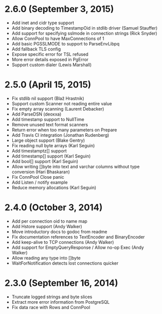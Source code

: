 # 2.6.0 (September 3, 2015)

* Add inet and cidr type support
* Add binary decoding to TimestampOid in stdlib driver (Samuel Stauffer)
* Add support for specifying sslmode in connection strings (Rick Snyder)
* Allow ConnPool to have MaxConnections of 1
* Add basic PGSSLMODE to support to ParseEnvLibpq
* Add fallback TLS config
* Expose specific error for TSL refused
* More error details exposed in PgError
* Support custom dialer (Lewis Marshall)

# 2.5.0 (April 15, 2015)

* Fix stdlib nil support (Blaž Hrastnik)
* Support custom Scanner not reading entire value
* Fix empty array scanning (Laurent Debacker)
* Add ParseDSN (deoxxa)
* Add timestamp support to NullTime
* Remove unused text format scanners
* Return error when too many parameters on Prepare
* Add Travis CI integration (Jonathan Rudenberg)
* Large object support (Blake Gentry)
* Fix reading null byte arrays (Karl Seguin)
* Add timestamptz[] support
* Add timestamp[] support (Karl Seguin)
* Add bool[] support (Karl Seguin)
* Allow writing []byte into text and varchar columns without type conversion (Hari Bhaskaran)
* Fix ConnPool Close panic
* Add Listen / notify example
* Reduce memory allocations (Karl Seguin)

# 2.4.0 (October 3, 2014)

* Add per connection oid to name map
* Add Hstore support (Andy Walker)
* Move introductory docs to godoc from readme
* Fix documentation references to TextEncoder and BinaryEncoder
* Add keep-alive to TCP connections (Andy Walker)
* Add support for EmptyQueryResponse / Allow no-op Exec (Andy Walker)
* Allow reading any type into []byte
* WaitForNotification detects lost connections quicker

# 2.3.0 (September 16, 2014)

* Truncate logged strings and byte slices
* Extract more error information from PostgreSQL
* Fix data race with Rows and ConnPool
